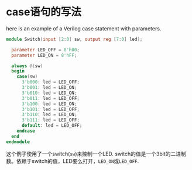 # case语句的写法

here is an example of a Verilog case statement with parameters.

```verilog
module Switch(input [2:0] sw, output reg [7:0] led);

  parameter LED_OFF = 8'h00;
  parameter LED_ON = 8'hFF;

  always @(sw)
  begin
    case(sw)
      3'b000: led = LED_OFF;
      3'b001: led = LED_ON;
      3'b010: led = LED_ON;
      3'b011: led = LED_OFF;
      3'b100: led = LED_ON;
      3'b101: led = LED_OFF;
      3'b110: led = LED_ON;
      3'b111: led = LED_OFF;
      default: led = LED_OFF;
    endcase
  end
endmodule
```

这个例子使用了一个switch(`sw`)来控制一个LED. switch的值是一个3bit的二进制数。依赖于switch的值，LED要么打开，`LED_ON`或`LED_OFF`.
